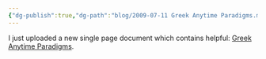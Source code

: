 ```yaml
---
{"dg-publish":true,"dg-path":"blog/2009-07-11 Greek Anytime Paradigms.md","permalink":"/blog/2009-07-11-greek-anytime-paradigms/","tags":["paradigms","greek","new-testament"],"noteIcon":"","created":"2009-07-11","updated":""}
---
```



I just uploaded a new single page document which contains helpful: [Greek Anytime Paradigms](/greek/greek-anytime-paradigms).
